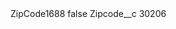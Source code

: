 <?xml version="1.0" encoding="UTF-8"?>
<CustomMetadata xmlns="http://soap.sforce.com/2006/04/metadata" xmlns:xsi="http://www.w3.org/2001/XMLSchema-instance" xmlns:xsd="http://www.w3.org/2001/XMLSchema">
    <label>ZipCode1688</label>
    <protected>false</protected>
    <values>
        <field>Zipcode__c</field>
        <value xsi:type="xsd:string">30206</value>
    </values>
</CustomMetadata>
